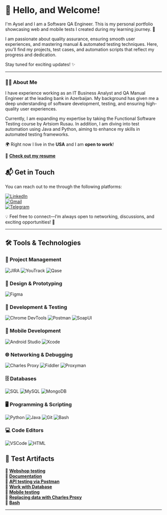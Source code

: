 # 👋 Hello, and Welcome!

I'm Aysel and I am a Software QA Engineer. This is my personal portfolio showcasing web and mobile tests I created during my learning journey. 🚀

I am passionate about quality assurance, ensuring smooth user experiences, and mastering manual & automated testing techniques. Here, you'll find my projects, test cases, and automation scripts that reflect my progress and dedication.

Stay tuned for exciting updates! ✨

---

### 👨‍💻 About Me
I have experience working as an IT Business Analyst and QA Manual Engineer at the leading bank in Azerbaijan. My background has given me a deep understanding of software development, testing, and ensuring high-quality user experiences.

Currently, I am expanding my expertise by taking the Functional Software Testing course by Artsiom Rusau. In addition, I am diving into test automation using Java and Python, aiming to enhance my skills in automated testing frameworks.

🌍 Right now I live in the **USA** and I am **open to work**!   

📄 **[Check out my resume](https://drive.google.com/file/d/10i7UNYqJ9W94BreyYKILYUw2dUmZD4Oa/view?usp=drive_link)** 

## 📬 Get in Touch  

You can reach out to me through the following platforms:

[![LinkedIn](https://img.shields.io/badge/-LinkedIn-0077B5?style=for-the-badge&logo=linkedin&logoColor=white)](https://www.linkedin.com/in/aysel-fattahova-10606a267/)  
[![Gmail](https://img.shields.io/badge/-Gmail-D14836?style=for-the-badge&logo=gmail&logoColor=white)](mailto:ayselmovsumova94@gmail.com)  
[![Telegram](https://img.shields.io/badge/-Telegram-26A5E4?style=for-the-badge&logo=telegram&logoColor=white)](https://t.me/aisel_2303)  

💡 Feel free to connect—I’m always open to networking, discussions, and exciting opportunities! 🚀




---

## 🛠️ Tools & Technologies  

### 🚀 Project Management  
![JIRA](https://img.shields.io/badge/-JIRA-0052CC?style=for-the-badge&logo=jira&logoColor=white)
![YouTrack](https://img.shields.io/badge/-YouTrack-000000?style=for-the-badge&logo=youtrack&logoColor=white)
![Qase](https://img.shields.io/badge/-Qase-673AB7?style=for-the-badge)

### 🎨 Design & Prototyping  
![Figma](https://img.shields.io/badge/-Figma-F24E1E?style=for-the-badge&logo=figma&logoColor=white)

### 🧪 Development & Testing  
![Chrome DevTools](https://img.shields.io/badge/-DevTools-4285F4?style=for-the-badge&logo=googlechrome&logoColor=white)
![Postman](https://img.shields.io/badge/-Postman-FF6C37?style=for-the-badge&logo=postman&logoColor=white)
![SoapUI](https://img.shields.io/badge/-SoapUI-0F6CBF?style=for-the-badge)

### 📱 Mobile Development  
![Android Studio](https://img.shields.io/badge/-Android_Studio-3DDC84?style=for-the-badge&logo=androidstudio&logoColor=white)
![Xcode](https://img.shields.io/badge/-Xcode-1575F9?style=for-the-badge&logo=xcode&logoColor=white)

### 🌐 Networking & Debugging  
![Charles Proxy](https://img.shields.io/badge/-Charles_Proxy-000000?style=for-the-badge)
![Fiddler](https://img.shields.io/badge/-Fiddler-009688?style=for-the-badge)
![Proxyman](https://img.shields.io/badge/-Proxyman-795548?style=for-the-badge)

### 🗄️ Databases  
![SQL](https://img.shields.io/badge/-SQL-4479A1?style=for-the-badge&logo=database&logoColor=white)
![MySQL](https://img.shields.io/badge/-MySQL-4479A1?style=for-the-badge&logo=mysql&logoColor=white)
![MongoDB](https://img.shields.io/badge/-MongoDB-47A248?style=for-the-badge&logo=mongodb&logoColor=white)

### 🖥️ Programming & Scripting  
![Python](https://img.shields.io/badge/-Python-3776AB?style=for-the-badge&logo=python&logoColor=white)
![Java](https://img.shields.io/badge/-Java-007396?style=for-the-badge&logo=java&logoColor=white)
![Git](https://img.shields.io/badge/-Git-F05032?style=for-the-badge&logo=git&logoColor=white)
![Bash](https://img.shields.io/badge/-Bash-4EAA25?style=for-the-badge&logo=gnu-bash&logoColor=white)

### 💻 Code Editors  
![VSCode](https://img.shields.io/badge/-VS_Code-007ACC?style=for-the-badge&logo=visualstudiocode&logoColor=white)
![HTML](https://img.shields.io/badge/-HTML5-E34F26?style=for-the-badge&logo=html5&logoColor=white)


## 📂 Test Artifacts  

🔹 [**Webshop testing**](https://github.com/Movsumova/web)  
🔹 [**Documentation**](https://github.com/Movsumova/docs)  
🔹 [**API testing via Postman**](https://github.com/Movsumova/api)  
🔹 [**Work with Database**](https://github.com/Movsumova/database)  
🔹 [**Mobile testing**](https://github.com/Movsumova/mobile)  
🔹 [**Replacing data with Charles Proxy**](https://github.com/Movsumova/charlesproxy)  
🔹 [**Bash**](https://github.com/Movsumova/git_bash)  




---


